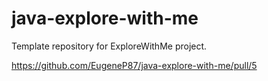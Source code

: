 # java-explore-with-me
Template repository for ExploreWithMe project.

https://github.com/EugeneP87/java-explore-with-me/pull/5